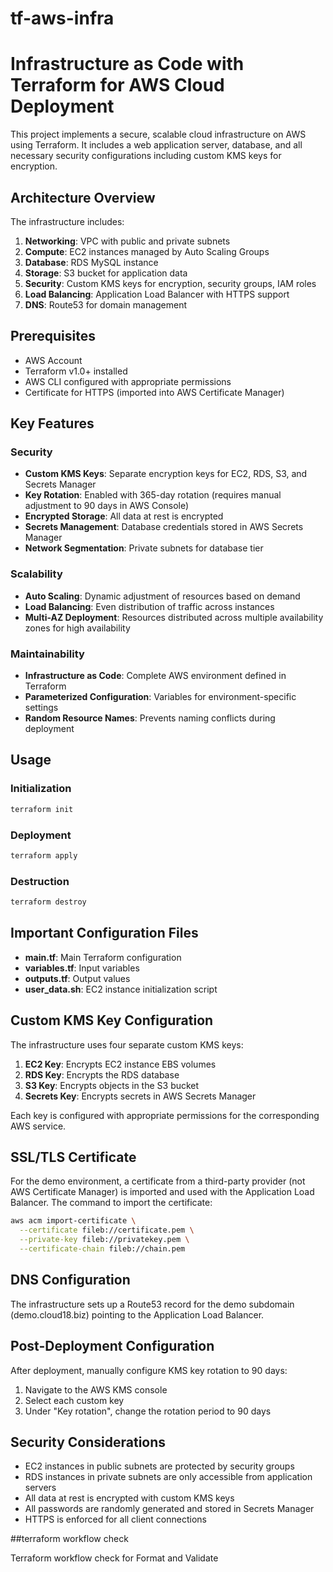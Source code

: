 # tf-aws-infra

# Infrastructure as Code with Terraform for AWS Cloud Deployment

This project implements a secure, scalable cloud infrastructure on AWS using Terraform. It includes a web application server, database, and all necessary security configurations including custom KMS keys for encryption.

## Architecture Overview

The infrastructure includes:

1. **Networking**: VPC with public and private subnets
2. **Compute**: EC2 instances managed by Auto Scaling Groups
3. **Database**: RDS MySQL instance
4. **Storage**: S3 bucket for application data
5. **Security**: Custom KMS keys for encryption, security groups, IAM roles
6. **Load Balancing**: Application Load Balancer with HTTPS support
7. **DNS**: Route53 for domain management

## Prerequisites

- AWS Account
- Terraform v1.0+ installed
- AWS CLI configured with appropriate permissions
- Certificate for HTTPS (imported into AWS Certificate Manager)

## Key Features

### Security

- **Custom KMS Keys**: Separate encryption keys for EC2, RDS, S3, and Secrets Manager
- **Key Rotation**: Enabled with 365-day rotation (requires manual adjustment to 90 days in AWS Console)
- **Encrypted Storage**: All data at rest is encrypted
- **Secrets Management**: Database credentials stored in AWS Secrets Manager
- **Network Segmentation**: Private subnets for database tier

### Scalability

- **Auto Scaling**: Dynamic adjustment of resources based on demand
- **Load Balancing**: Even distribution of traffic across instances
- **Multi-AZ Deployment**: Resources distributed across multiple availability zones for high availability

### Maintainability

- **Infrastructure as Code**: Complete AWS environment defined in Terraform
- **Parameterized Configuration**: Variables for environment-specific settings
- **Random Resource Names**: Prevents naming conflicts during deployment

## Usage

### Initialization

```bash
terraform init
```

### Deployment

```bash
terraform apply
```

### Destruction

```bash
terraform destroy
```

## Important Configuration Files

- **main.tf**: Main Terraform configuration
- **variables.tf**: Input variables
- **outputs.tf**: Output values
- **user_data.sh**: EC2 instance initialization script

## Custom KMS Key Configuration

The infrastructure uses four separate custom KMS keys:

1. **EC2 Key**: Encrypts EC2 instance EBS volumes
2. **RDS Key**: Encrypts the RDS database
3. **S3 Key**: Encrypts objects in the S3 bucket
4. **Secrets Key**: Encrypts secrets in AWS Secrets Manager

Each key is configured with appropriate permissions for the corresponding AWS service.

## SSL/TLS Certificate

For the demo environment, a certificate from a third-party provider (not AWS Certificate Manager) is imported and used with the Application Load Balancer. The command to import the certificate:

```bash
aws acm import-certificate \
  --certificate fileb://certificate.pem \
  --private-key fileb://privatekey.pem \
  --certificate-chain fileb://chain.pem
```

## DNS Configuration

The infrastructure sets up a Route53 record for the demo subdomain (demo.cloud18.biz) pointing to the Application Load Balancer.

## Post-Deployment Configuration

After deployment, manually configure KMS key rotation to 90 days:

1. Navigate to the AWS KMS console
2. Select each custom key
3. Under "Key rotation", change the rotation period to 90 days



## Security Considerations

- EC2 instances in public subnets are protected by security groups
- RDS instances in private subnets are only accessible from application servers
- All data at rest is encrypted with custom KMS keys
- All passwords are randomly generated and stored in Secrets Manager
- HTTPS is enforced for all client connections

##terraform workflow check

Terraform workflow check for Format and Validate